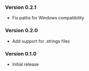 ### Version 0.2.1
- Fix paths for Windows compatibility

### Version 0.2.0

- Add support for .strings files

### Version 0.1.0

- Initial release
